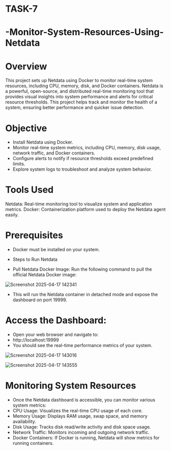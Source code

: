 # TASK-7

# -Monitor-System-Resources-Using-Netdata

# Overview
This project sets up Netdata using Docker to monitor real-time system resources, including CPU, memory, disk, and Docker containers. Netdata is a powerful, open-source, and distributed real-time monitoring tool that provides visual insights into system performance and alerts for critical resource thresholds. This project helps track and monitor the health of a system, ensuring better performance and quicker issue detection.

# Objective
* Install Netdata using Docker.
* Monitor real-time system metrics, including CPU, memory, disk usage, network traffic, and Docker containers.
* Configure alerts to notify if resource thresholds exceed predefined limits.
* Explore system logs to troubleshoot and analyze system behavior.

# Tools Used
Netdata: Real-time monitoring tool to visualize system and application metrics.
Docker: Containerization platform used to deploy the Netdata agent easily.

# Prerequisites
* Docker must be installed on your system. 

* Steps to Run Netdata
* Pull Netdata Docker Image: Run the following command to pull the official Netdata Docker image:

![Screenshot 2025-04-17 142341](https://github.com/user-attachments/assets/7e78e486-2798-4059-8257-f864038719e3)

* This will run the Netdata container in detached mode and expose the dashboard on port 19999.

# Access the Dashboard:
* Open your web browser and navigate to:
* http://localhost:19999
* You should see the real-time performance metrics of your system.

![Screenshot 2025-04-17 143016](https://github.com/user-attachments/assets/7fe7dc28-54a8-484b-9b36-462f2b659240)

![Screenshot 2025-04-17 143555](https://github.com/user-attachments/assets/c85bc1da-be49-4340-a154-53b09b9f9fde)

# Monitoring System Resources

* Once the Netdata dashboard is accessible, you can monitor various system metrics:
* CPU Usage: Visualizes the real-time CPU usage of each core.
* Memory Usage: Displays RAM usage, swap space, and memory availability.
* Disk Usage: Tracks disk read/write activity and disk space usage.
* Network Traffic: Monitors incoming and outgoing network traffic.
* Docker Containers: If Docker is running, Netdata will show metrics for running containers.
